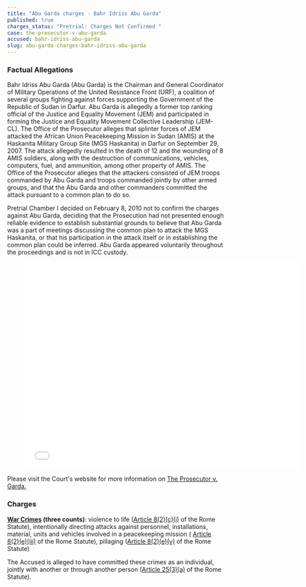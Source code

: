 ```yaml
---
title: "Abu Garda charges - Bahr Idriss Abu Garda"
published: true
charges_status: "Pretrial: Charges Not Confirmed "
case: the-prosecutor-v-abu-garda
accused: bahr-idriss-abu-garda
slug: abu-garda-charges-bahr-idriss-abu-garda
---
```


### Factual Allegations

Bahr Idriss Abu Garda (Abu Garda) is the Chairman and General Coordinator of Military Operations of the United Resistance Front (URF), a coalition of several groups fighting against forces supporting the Government of the Republic of Sudan in Darfur. Abu Garda is allegedly a former top ranking official of the Justice and Equality Movement (JEM) and participated in forming the Justice and Equality Movement Collective Leadership (JEM-CL). The Office of the Prosecutor alleges that splinter forces of JEM attacked the African Union Peacekeeping Mission in Sudan (AMIS) at the Haskanita Military Group Site (MGS Haskanita) in Darfur on September 29, 2007. The attack allegedly resulted in the death of 12 and the wounding of 8 AMIS soldiers, along with the destruction of communications, vehicles, computers, fuel, and ammunition, among other property of AMIS. The Office of the Prosecutor alleges that the attackers consisted of JEM troops commanded by Abu Garda and troops commanded jointly by other armed groups, and that the Abu Garda and other commanders committed the attack pursuant to a common plan to do so.

Pretrial Chamber I decided on February 8, 2010 not to confirm the charges against Abu Garda, deciding that the Prosecution had not presented enough reliable evidence to establish substantial grounds to believe that Abu Garda was a part of meetings discussing the common plan to attack the MGS Haskanita, or that his participation in the attack itself or in establishing the common plan could be inferred. Abu Garda appeared voluntarily throughout the proceedings and is not in ICC custody.

<figure data-type="video">

<iframe class="embedly-embed" src="//cdn.embedly.com/widgets/media.html?src=https%3A%2F%2Fwww.youtube.com%2Fembed%2FLJnmcowrWhs%3Ffeature%3Doembed&amp;url=https%3A%2F%2Fwww.youtube.com%2Fwatch%3Fv%3DLJnmcowrWhs&amp;image=https%3A%2F%2Fi.ytimg.com%2Fvi%2FLJnmcowrWhs%2Fhqdefault.jpg&amp;key=31a2d8b5de5447f0b129e81f50af7b5b&amp;type=text%2Fhtml&amp;schema=youtube" scrolling="no" allowfullscreen="" frameborder="0" height="480" width="640"></iframe>

</figure>

Please visit the Court's website for more information on [The Prosecutor v. Garda.](http://www.icc-cpi.int/en_menus/icc/situations%20and%20cases/situations/situation%20icc%200205/related%20cases/icc02050209/Pages/icc02050209.aspx)

### Charges

**[War Crimes](http://www.casematrixnetwork.org/case-m/klamberg-commentary/rome-statute/#c1172) (three counts)**: violence to life ([Article 8(2)(c)(i)](http://www.casematrixnetwork.org/cmn-knowledge-hub/klamberg-commentary/elements-of-crime/#c2359) of the Rome Statute), intentionally directing attacks against personnel, installations, material, units and vehicles involved in a peacekeeping mission ( [Article 8(2)(e)(iii)](http://www.casematrixnetwork.org/cmn-knowledge-hub/klamberg-commentary/elements-of-crime/#c2369) of the Rome Statute), pillaging ([Article 8(2)(e)(v)](http://www.casematrixnetwork.org/cmn-knowledge-hub/klamberg-commentary/elements-of-crime/#c2371) of the Rome Statute<span class="redactor-invisible-space">)</span>

The Accused is alleged to have committed these crimes as an individual, jointly with another or through another person ([Article 25(3)(a)](http://www.casematrixnetwork.org/case-m/klamberg-commentary/rome-statute/#c1198) of the Rome Statute).

